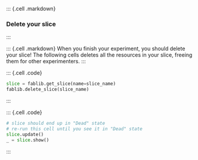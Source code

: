 
::: {.cell .markdown}
### Delete your slice
:::


::: {.cell .markdown}
When you finish your experiment, you should delete your slice! The following cells deletes all the resources in your slice, freeing them for other experimenters.
:::


::: {.cell .code}
```python
slice = fablib.get_slice(name=slice_name)
fablib.delete_slice(slice_name)
```
:::


::: {.cell .code}
```python
# slice should end up in "Dead" state
# re-run this cell until you see it in "Dead" state
slice.update()
_ = slice.show()
```
:::
